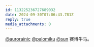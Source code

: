 ```yaml
---
id: 113225236727689032
date: 2024-09-30T07:06:43.781Z
reply: true
media_attachments: 0
---
```


[@aurorainic](https://social.sotkg.com/@aurorainic) [@palomiku](https://social.sotkg.com/@palomiku) [@sun](https://ow3.cn/users/sun) 赛博牛马。


